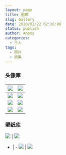 ```yaml
---
layout: page
title: 图廊
slug: Gallery
date: 2020/02/22 02:26:00
status: publish
author: Anony
categories: 
  - 个人
tags: 
  - 照片
  - 收集
---
```


### 头像库

| ![](F:\site-Blog\src\头像\2ac7b65ebccae3cd868cb33445485fdf.JPG) | ![](F:\site-Blog\src\头像\8d454307880329eb964eb0e7a87d86e4.JPG) |
| ------------------------------------------------------------ | :----------------------------------------------------------: |
| ![](F:\site-Blog\src\头像\ca8f1467268bc7e8e93225ee29580b89.JPG) | ![](F:\site-Blog\src\头像\f7d9710dec01615ca9158edef0280b05.JPG) |
| ![](F:\site-Blog\src\头像\92c3410f9cb61a902d793a8a17dc4f74.JPG) | ![](F:\site-Blog\src\头像\231591865adb9b3c99dba30f370005b5.JPG) |
| ![](F:\site-Blog\src\头像\519ce177f5af9bc1ff27f7411a49c2ff.JPG) | ![](F:\site-Blog\src\头像\bbecd4d90482d142815de318b73b6bf2.JPG) |

### 壁纸库
 ![](F:\site-Blog\src\壁纸\IMG_1614.JPG) | ![](F:\site-Blog\src\壁纸\IMG_1615.JPG) 
 - | -
 ![](F:\site-Blog\src\壁纸\IMG_1620.JPG) | ![](F:\site-Blog\src\壁纸\IMG_1621.JPG) 